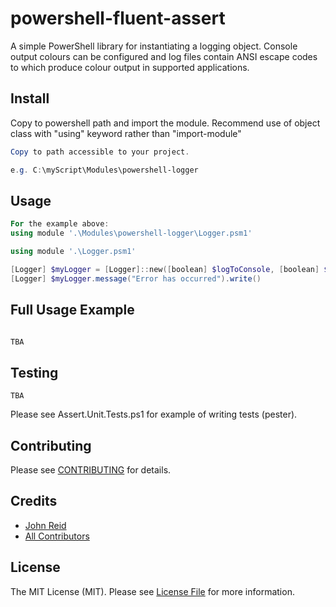 # powershell-fluent-assert

A simple PowerShell library for instantiating a logging object. Console output colours can be configured and log files contain ANSI escape codes to which produce colour output in supported applications.

## Install

Copy to powershell path and import the module. Recommend use of object class with "using" keyword rather than "import-module"

``` PowerShell
Copy to path accessible to your project.

e.g. C:\myScript\Modules\powershell-logger
```

## Usage

``` PowerShell
For the example above:
using module '.\Modules\powershell-logger\Logger.psm1'

```

``` PowerShell
using module '.\Logger.psm1'

[Logger] $myLogger = [Logger]::new([boolean] $logToConsole, [boolean] $logToFile, [string] $logFilePath, [string] $logFileName, [Levels] $loggingLevel, $versionID, $operationID, [Environments] $environment)
[Logger] $myLogger.message("Error has occurred").write()

```
## Full Usage Example
``` PowerShell

TBA

```

## Testing

``` PS
TBA

```

Please see Assert.Unit.Tests.ps1 for example of writing tests (pester).

## Contributing

Please see [CONTRIBUTING](CONTRIBUTING.md) for details.

## Credits

- [John Reid](https://github.com/johnnyreid)
- [All Contributors](../../contributors)

## License

The MIT License (MIT). Please see [License File](LICENSE.md) for more information.
